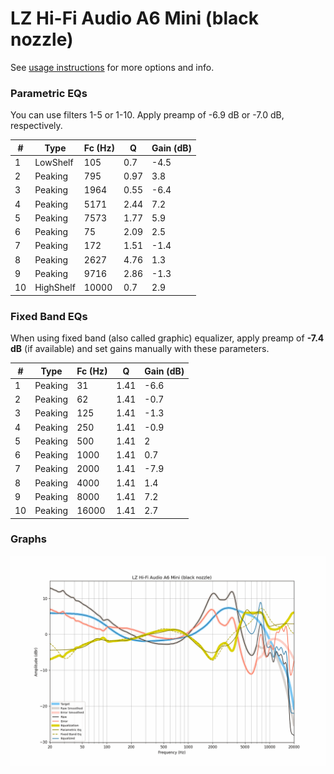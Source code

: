# LZ Hi-Fi Audio A6 Mini (black nozzle)
See [usage instructions](https://github.com/jaakkopasanen/AutoEq#usage) for more options and info.

### Parametric EQs
You can use filters 1-5 or 1-10. Apply preamp of -6.9 dB or -7.0 dB, respectively.

|   # | Type      |   Fc (Hz) |    Q |   Gain (dB) |
|-----|-----------|-----------|------|-------------|
|   1 | LowShelf  |       105 | 0.7  |        -4.5 |
|   2 | Peaking   |       795 | 0.97 |         3.8 |
|   3 | Peaking   |      1964 | 0.55 |        -6.4 |
|   4 | Peaking   |      5171 | 2.44 |         7.2 |
|   5 | Peaking   |      7573 | 1.77 |         5.9 |
|   6 | Peaking   |        75 | 2.09 |         2.5 |
|   7 | Peaking   |       172 | 1.51 |        -1.4 |
|   8 | Peaking   |      2627 | 4.76 |         1.3 |
|   9 | Peaking   |      9716 | 2.86 |        -1.3 |
|  10 | HighShelf |     10000 | 0.7  |         2.9 |

### Fixed Band EQs
When using fixed band (also called graphic) equalizer, apply preamp of **-7.4 dB** (if available) and set gains manually with these parameters.

|   # | Type    |   Fc (Hz) |    Q |   Gain (dB) |
|-----|---------|-----------|------|-------------|
|   1 | Peaking |        31 | 1.41 |        -6.6 |
|   2 | Peaking |        62 | 1.41 |        -0.7 |
|   3 | Peaking |       125 | 1.41 |        -1.3 |
|   4 | Peaking |       250 | 1.41 |        -0.9 |
|   5 | Peaking |       500 | 1.41 |         2   |
|   6 | Peaking |      1000 | 1.41 |         0.7 |
|   7 | Peaking |      2000 | 1.41 |        -7.9 |
|   8 | Peaking |      4000 | 1.41 |         1.4 |
|   9 | Peaking |      8000 | 1.41 |         7.2 |
|  10 | Peaking |     16000 | 1.41 |         2.7 |

### Graphs
![](./LZ%20Hi-Fi%20Audio%20A6%20Mini%20(black%20nozzle).png)
